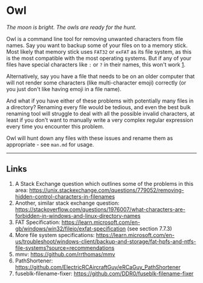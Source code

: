 # Owl

*The moon is bright. The owls are ready for the hunt.*

Owl is a command line tool for removing unwanted characters from file names.
Say you want to backup some of your files on to a memory stick. Most likely 
that memory stick uses `FAT32` or `exFAT` as its file system, as this is the 
most compatible with the most operating systems. But if any of your files 
have special characters like `:` or `?` in their names, this won't work 
[1](#links).

Alternatively, say you have a file that needs to be on an older computer 
that will not render some characters (like multi-character emoji) correctly 
(or you just don't like having emoji in a file name).

And what if you have either of these problems with potentially many files in 
a directory? Renaming every file would be tedious, and even the best bulk 
renaming tool will struggle to deal with all the possible invalid 
characters, at least if you don't want to manually write a very complex 
regular expression every time you encounter this problem.

Owl will hunt down any files with these issues and rename them as 
appropriate - see `man.md` for usage.


---

## Links

1. A Stack Exchange question which outlines some of the problems in this area: <https://unix.stackexchange.com/questions/779052/removing-hidden-control-characters-in-filenames>
2. Another, similar stack exchange question: <https://stackoverflow.com/questions/1976007/what-characters-are-forbidden-in-windows-and-linux-directory-names>
3. FAT Specification: 
   <https://learn.microsoft.com/en-gb/windows/win32/fileio/exfat-specification> 
   (see section 7.7.3)
4. More file system specifications: <https://learn.microsoft.com/en-us/troubleshoot/windows-client/backup-and-storage/fat-hpfs-and-ntfs-file-systems?source=recommendations>
5. mmv: <https://github.com/rrthomas/mmv>
6. PathShortener: <https://github.com/ElectricRCAircraftGuy/eRCaGuy_PathShortener>
7. fuseblk-filename-fixer: <https://github.com/DDR0/fuseblk-filename-fixer>
